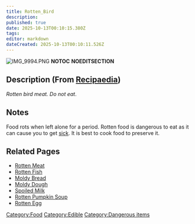 ```yaml
---
title: Rotten_Bird
description: 
published: true
date: 2025-10-13T00:10:15.380Z
tags: 
editor: markdown
dateCreated: 2025-10-13T00:10:11.526Z
---
```


![IMG_9994.PNG](IMG_9994.PNG "IMG_9994.PNG") __NOTOC__
__NOEDITSECTION__

## Description (From [Recipaedia](Recipaedia "wikilink"))

*Rotten bird meat. Do not eat*.

## Notes

Food rots when left alone for a period. Rotten food is dangerous to eat
as it can cause you to get [sick](Sickness "wikilink"). It is best to
cook food to preserve it.

## Related Pages

  - [Rotten Meat](Rotten_Meat "wikilink")
  - [Rotten Fish](Rotten_Fish "wikilink")
  - [Moldy Bread](Moldy_Bread "wikilink")
  - [Moldy Dough](Moldy_Dough "wikilink")
  - [Spoiled Milk](Spoiled_Milk "wikilink")
  - [Rotten Pumpkin Soup](Recipaedia/Plants/Rotten_Pumpkin_Soup.md "wikilink")
  - [Rotten Egg](Rotten_Egg "wikilink")

[Category:Food](Category:Food "wikilink")
[Category:Edible](Category:Edible "wikilink") [Category:Dangerous
items](Category:Dangerous_items "wikilink")
